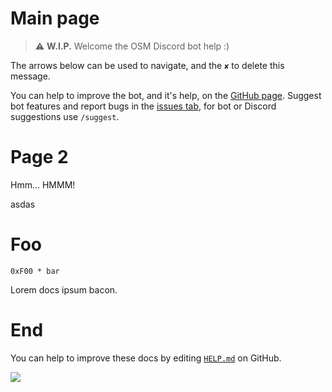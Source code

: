 # Main page
> ⚠ **W.I.P.**
Welcome the OSM Discord bot help :)

The arrows below can be used to navigate, and the `✘` to delete this message.

You can help to improve the bot, and it's help, on the [GitHub page](https://github.com/GoodClover/OSM-Discord-bot).
Suggest bot features and report bugs in the [issues tab](https://github.com/GoodClover/OSM-Discord-bot/issues), for bot or Discord suggestions use `/suggest`.


# Page 2

Hmm… HMMM!

asdas


# Foo

`0xF00 * bar`

Lorem docs ipsum bacon.


# End

You can help to improve these docs by editing [`HELP.md`](https://github.com/GoodClover/OSM-Discord-bot/blob/main/HELP.md) on GitHub.

![](https://cdn.discordapp.com/attachments/791310081714290738/857633432015732741/edit_me.png)
